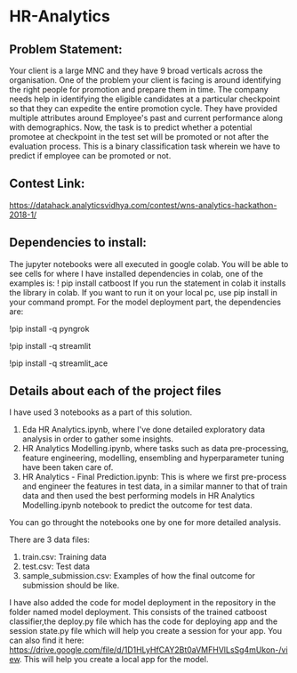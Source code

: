 # HR-Analytics

## Problem Statement: 
Your client is a large MNC and they have 9 broad verticals across the organisation. One of the problem your client is facing is around identifying the right people for promotion  and prepare them in time. The company needs help in identifying the eligible candidates at a particular checkpoint so that they can expedite the entire promotion cycle. They have provided multiple attributes around Employee's past and current performance along with demographics. Now, the task is to predict whether a potential promotee at checkpoint in the test set will be promoted or not after the evaluation process. This is a binary classification task wherein we have to predict if employee can be promoted or not.


## Contest Link: 
https://datahack.analyticsvidhya.com/contest/wns-analytics-hackathon-2018-1/

## Dependencies to install:

The jupyter notebooks were all executed in google colab. You will be able to see cells for where I have installed dependencies in colab, one of the examples is: 
! pip install catboost 
If you run the statement in colab it installs the library in colab. If you want to run it on your local pc, use pip install in your command prompt.
For the model deployment part, the dependencies are:

!pip install -q pyngrok

!pip install -q streamlit

!pip install -q streamlit_ace

## Details about each of the project files
I have used 3 notebooks as a part of this solution.
1. Eda HR Analytics.ipynb, where I've done detailed exploratory data analysis in order to gather some insights.
2. HR Analytics Modelling.ipynb, where tasks such as data pre-processing, feature engineering, modelling, ensembling and hyperparameter tuning have been taken care of. 
3. HR Analytics - Final Prediction.ipynb: This is where we first pre-process and engineer the features in test data, in a similar manner to that of train data and then used the best performing models in HR Analytics Modelling.ipynb notebook to predict the outcome for test data.

You can go throught the notebooks one by one for more detailed analysis.

There are 3 data files:
1. train.csv: Training data
2. test.csv: Test data
3. sample_submission.csv: Examples of how the final outcome for submission should be like. 

I have also added the code for model deployment in the repository in the folder named model deployment. This consists of the trained catboost classifier,the deploy.py file which has the code for deploying app and the session state.py file which will help you create a session for your app. You can also find it here: https://drive.google.com/file/d/1D1HLyHfCAY2Bt0aVMFHVlLsSg4mUkon-/view. This will help you create a local app for the model.


